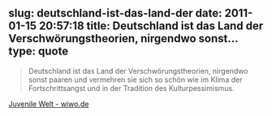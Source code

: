 slug: deutschland-ist-das-land-der
date: 2011-01-15 20:57:18
title: Deutschland ist das Land der Verschwörungstheorien, nirgendwo sonst...
type: quote
---

> Deutschland ist das Land der Verschwörungstheorien, nirgendwo sonst paaren und vermehren sie sich so schön wie im Klima der Fortschrittsangst und in der Tradition des Kulturpessimismus.

[Juvenile Welt - wiwo.de](http://www.wiwo.de/blogs/chefsache/2011/01/15/juvenile-welt/)

